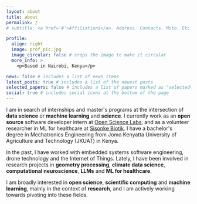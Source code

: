 ```yaml
---
layout: about
title: about
permalink: /
# subtitle: <a href='#'>Affiliations</a>. Address. Contacts. Moto. Etc.

profile:
  align: right
  image: prof_pic.jpg
  image_circular: false # crops the image to make it circular
  more_info: >
    <p>Based in Nairobi, Kenya</p>

news: false # includes a list of news items
latest_posts: true # includes a list of the newest posts
selected_papers: false # includes a list of papers marked as "selected={true}"
social: true # includes social icons at the bottom of the page
---
```


I am in search of internships and master's programs at the intersection of **data science** or **machine learning** and **science**. I currently work as an **open source** software developer intern at [Open Science Labs](https://opensciencelabs.org/), and as a volunteer researcher in ML for healthcare at [Sisonke Biotik](https://www.sisonkebiotik.africa/). I have a bachelor's degree in Mechatronics Engineering from Jomo Kenyatta University of Agriculture and Technology (JKUAT) in Kenya.

In the past, I have worked with embedded systems software engineering, drone technology and the Internet of Things. Lately, I have been involved in research projects in **geometry processing**, **climate data science**, **computational neuroscience**, **LLMs** and **ML for healthcare**.

I am broadly interested in **open science**, **scientific computing** and **machine learning**, mainly in the context of **research**, and I am actively working towards pivoting into these fields.